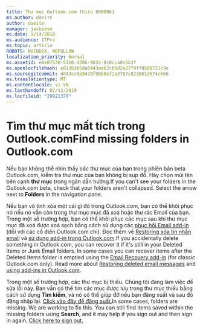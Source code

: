 ```yaml
---
title: Thư mục Outlook.com thiếu 8000061
ms.author: daeite
author: daeite
manager: jackiesm
ms.date: 9/14/2018
ms.audience: ITPro
ms.topic: article
ROBOTS: NOINDEX, NOFOLLOW
localization_priority: Normal
ms.assetid: e8e87530-51b6-4386-983c-8c8cca0c5b3f
ms.openlocfilehash: e01363b5da0443ae62cb5d2a27f9ff8508721c9e
ms.sourcegitcommit: dd43cc0a9470f98b8ef2a3787c823801d674c666
ms.translationtype: MT
ms.contentlocale: vi-VN
ms.lasthandoff: 02/12/2019
ms.locfileid: "29921370"
---
```

# <a name="find-missing-folders-in-outlookcom"></a><span data-ttu-id="c4e1c-102">Tìm thư mục mất tích trong Outlook.com</span><span class="sxs-lookup"><span data-stu-id="c4e1c-102">Find missing folders in Outlook.com</span></span>

<span data-ttu-id="c4e1c-p101">Nếu bạn không thể nhìn thấy các thư mục của bạn trong phiên bản beta Outlook.com, kiểm tra thư mục của bạn không bị sụp đổ. Hãy chọn mũi tên bên cạnh **thư mục** trong ngăn dẫn hướng.</span><span class="sxs-lookup"><span data-stu-id="c4e1c-p101">If you can't see your folders in the Outlook.com beta, check that your folders aren't collapsed. Select the arrow next to **Folders** in the navigation pane.</span></span> 
  
<span data-ttu-id="c4e1c-p102">Nếu bạn vô tình xóa một cái gì đó trong Outlook.com, bạn có thể khôi phục nó nếu nó vẫn còn trong thư mục mục đã xoá hoặc thư rác Email của bạn. Trong một số trường hợp, bạn có thể khôi phục các mục sau khi thư mục mục đã xoá được xoá sạch bằng cách sử dụng các [phục hồi Email add-in](https://appsource.microsoft.com/product/office/WA104380447) (đối với các cổ điển Outlook.com chỉ). Đọc thêm về [Restoring xóa tin nhắn email](https://support.office.com/article/cf06ab1b-ae0b-418c-a4d9-4e895f83ed50) và [sử dụng add-in trong Outlook.com](https://support.office.com/article/a5672109-e4f3-4119-abea-72323e9653cf).</span><span class="sxs-lookup"><span data-stu-id="c4e1c-p102">If you accidentally delete something in Outlook.com, you can recover it if it's still in your Deleted Items or Junk Email folders. In some cases you can recover items after the Deleted Items folder is emptied using the [Email Recovery add-in](https://appsource.microsoft.com/product/office/WA104380447) (for classic Outlook.com only). Read more about [Restoring deleted email messages](https://support.office.com/article/cf06ab1b-ae0b-418c-a4d9-4e895f83ed50) and [using add-ins in Outlook.com](https://support.office.com/article/a5672109-e4f3-4119-abea-72323e9653cf).</span></span>
  
<span data-ttu-id="c4e1c-p103">Trong một số trường hợp, các thư mục bị thiếu. Chúng tôi đang làm việc để sửa lỗi này. Bạn vẫn có thể tìm các mục được lưu trong thư mục thiếu bằng cách sử dụng **Tìm kiếm**, và nó có thể giúp đỡ nếu bạn đăng xuất và sau đó đăng nhập lại. [Click vào đây để đăng xuất.](https://login.live.com/logout.srf)</span><span class="sxs-lookup"><span data-stu-id="c4e1c-p103">In some cases, folders are missing. We are working to fix this. You can still find items saved within the missing folders using **Search**, and it may help if you sign out and then sign in again. [Click here to sign out.](https://login.live.com/logout.srf)</span></span>
  

